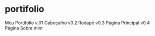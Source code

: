 # portifolio

Meu Portifolio
v.01 Cabeçalho
v0.2 Rodapé
v0.3 Página Principal
v0.4 Página Sobre mim
